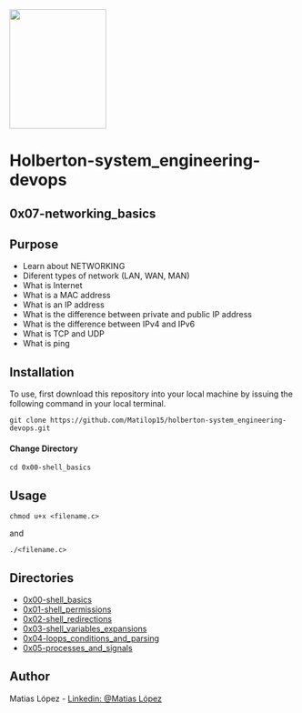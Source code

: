 <img src="https://blog.holbertonschool.com/wp-content/uploads/2020/04/unnamed-2.png" width="170" height="210">

# Holberton-system_engineering-devops

## 0x07-networking_basics

## Purpose

- Learn about NETWORKING
- Diferent types of network (LAN, WAN, MAN)
- What is Internet
- What is a MAC address
- What is an IP address
- What is the difference between private and public IP address
- What is the difference between IPv4 and IPv6
- What is TCP and UDP
- What is ping

## Installation
To use, first download  this repository into your local machine by issuing the following command in your local terminal. 
```
git clone https://github.com/Matilop15/holberton-system_engineering-devops.git
```

#### Change Directory
```
cd 0x00-shell_basics
```
## Usage
```
chmod u+x <filename.c>
```
and
```
./<filename.c>
```

## Directories

- [0x00-shell_basics](https://github.com/Matilop15/holberton-system_engineering-devops/tree/master/0x00-shell_basics)
- [0x01-shell_permissions](https://github.com/Matilop15/holberton-system_engineering-devops/tree/master/0x01-shell_permissions)
- [0x02-shell_redirections](https://github.com/Matilop15/holberton-system_engineering-devops/tree/master/0x02-shell_redirections)
- [0x03-shell_variables_expansions](https://github.com/Matilop15/holberton-system_engineering-devops/tree/master/0x03-shell_variables_expansions)
- [0x04-loops_conditions_and_parsing](https://github.com/Matilop15/holberton-system_engineering-devops/tree/master/0x04-loops_conditions_and_parsing)
- [0x05-processes_and_signals](https://github.com/Matilop15/holberton-system_engineering-devops/tree/master/0x05-processes_and_signals)

## Author
Matias López - [Linkedin: @Matias López](https://uy.linkedin.com/in/matias-l%C3%B3pez-777796194?trk=people-guest_people_search-card)

